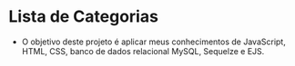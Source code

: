 # Lista de Categorias

- O objetivo deste projeto é aplicar meus conhecimentos de JavaScript, HTML, CSS, banco de dados relacional MySQL, Sequelze e EJS.